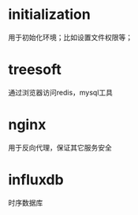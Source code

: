 # initialization

用于初始化环境；比如设置文件权限等；

# treesoft

通过浏览器访问redis，mysql工具

# nginx

用于反向代理，保证其它服务安全

# influxdb

时序数据库

